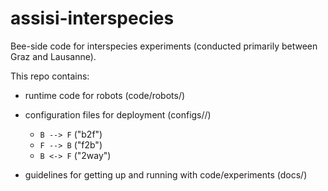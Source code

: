 # assisi-interspecies

Bee-side code for interspecies experiments (conducted primarily between Graz
and Lausanne).

This repo contains:

* runtime code for robots (code/robots/)
* configuration files for deployment (configs/<expt type>/)
    * `B --> F` ("b2f")
    * `F --> B` ("f2b")
    * `B <-> F` ("2way")

* guidelines for getting up and running with code/experiments (docs/)


